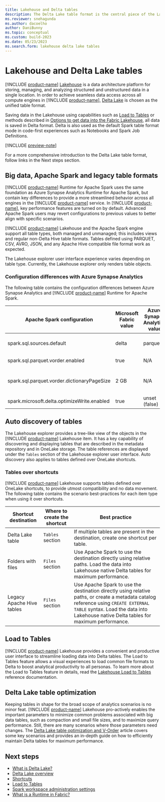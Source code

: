 ```yaml
---
title: Lakehouse and Delta tables
description: The Delta Lake table format is the central piece of the Lakehouse.
ms.reviewer: snehagunda
ms.author: dacoelho
author: DaniBunny
ms.topic: conceptual
ms.custom: build-2023
ms.date: 05/23/2023
ms.search.form: lakehouse delta lake tables
---
```


# Lakehouse and Delta Lake tables

[!INCLUDE [product-name](../includes/product-name.md)] [Lakehouse](lakehouse-overview.md) is a data architecture platform for storing, managing, and analyzing structured and unstructured data in a single location. In order to achieve seamless data access across all compute engines in [!INCLUDE [product-name](../includes/product-name.md)], [Delta Lake](/azure/synapse-analytics/spark/apache-spark-what-is-delta-lake) is chosen as the unified table format.

Saving data in the Lakehouse using capabilities such as [Load to Tables](load-to-tables.md) or methods described in [Options to get data into the Fabric Lakehouse](load-data-lakehouse.md), all data is saved in Delta format. Delta is also used as the default Spark table format mode in code-first experiences such as Notebooks and Spark Job Definitions.

[!INCLUDE [preview-note](../includes/preview-note.md)]

For a more comprehensive introduction to the Delta Lake table format, follow links in the Next steps section.

## Big data, Apache Spark and legacy table formats

[!INCLUDE [product-name](../includes/product-name.md)] Runtime for Apache Spark uses the same foundation as Azure Synapse Analytics Runtime for Apache Spark, but contain key differences to provide a more streamlined behavior across all engines in the [!INCLUDE [product-name](../includes/product-name.md)] service. In [!INCLUDE [product-name](../includes/product-name.md)], key performance features are turned on by default. Advanced Apache Spark users may revert configurations to previous values to better align with specific scenarios.

[!INCLUDE [product-name](../includes/product-name.md)] Lakehouse and the Apache Spark engine support all table types, both managed and unmanaged; this includes views and regular non-Delta Hive table formats. Tables defined using PARQUET, CSV, AVRO, JSON, and any Apache Hive compatible file format work as expected.

The Lakehouse explorer user interface experience varies depending on table type. Currently, the Lakehouse explorer only renders table objects.

### Configuration differences with Azure Synapse Analytics

The following table contains the configuration differences between Azure Synapse Analytics and [!INCLUDE [product-name](../includes/product-name.md)] Runtime for Apache Spark.

|Apache Spark configuration|Microsoft Fabric value|Azure Synapse Analytics value|Notes|
|---------|---------|---------|---------|
|spark.sql.sources.default|delta|parquet|Default table format|
|spark.sql.parquet.vorder.enabled|true|N/A|V-Order writer|
|spark.sql.parquet.vorder.dictionaryPageSize|2 GB|N/A|Dictionary page size limit for V-Order|
|spark.microsoft.delta.optimizeWrite.enabled|true|unset (false)|Optimize Write|

## Auto discovery of tables

The Lakehouse explorer provides a tree-like view of the objects in the [!INCLUDE [product-name](../includes/product-name.md)] Lakehouse item. It has a key capability of discovering and displaying tables that are described in the metadata repository and in OneLake storage. The table references are displayed under the ```Tables``` section of the Lakehouse explorer user interface. Auto discovery also applies to tables defined over OneLake shortcuts.

### Tables over shortcuts

[!INCLUDE [product-name](../includes/product-name.md)] Lakehouse supports tables defined over OneLake shortcuts, to provide utmost compatibility and no data movement. The following table contains the scenario best-practices for each item type when using it over shortcuts.

|Shortcut destination|Where to create the shortcut|Best practice|
|---------|---------|---------|
|Delta Lake table|```Tables``` section|If multiple tables are present in the destination, create one shortcut per table.|
|Folders with files|```Files``` section|Use Apache Spark to use the destination directly using relative paths. Load the data into Lakehouse native Delta tables for maximum performance.|
|Legacy Apache Hive tables|```Files``` section|Use Apache Spark to use the destination directly using relative paths, or create a metadata catalog reference using ```CREATE EXTERNAL TABLE``` syntax. Load the data into Lakehouse native Delta tables for maximum performance.|

## Load to Tables

[!INCLUDE [product-name](../includes/product-name.md)] Lakehouse provides a convenient and productive user interface to streamline loading data into Delta tables. The Load to Tables feature allows a visual experiences to load common file formats to Delta to boost analytical productivity to all personas. To learn more about the Load to Tables feature in details, read the [Lakehouse Load to Tables](load-to-tables.md) reference documentation.

## Delta Lake table optimization

Keeping tables in shape for the broad scope of analytics scenarios is no minor feat. [!INCLUDE [product-name](../includes/product-name.md)] Lakehouse pro-actively enables the important parameters to minimize common problems associated with big data tables, such as compaction and small file sizes, and to maximize query performance. Still, there are many scenarios where those parameters need changes. The [Delta Lake table optimization and V-Order](delta-optimization-and-v-order.md) article covers some key scenarios and provides an in-depth guide on how to efficiently maintain Delta tables for maximum performance.

## Next steps

- [What is Delta Lake?](/azure/synapse-analytics/spark/apache-spark-what-is-delta-lake)
- [Delta Lake overview](/azure/synapse-analytics/spark/apache-spark-delta-lake-overview?pivots=programming-language-python)
- [Shortcuts](lakehouse-shortcuts.md)
- [Load to Tables](load-to-tables.md)
- [Spark workspace administration settings](workspace-admin-settings.md)
- [What is a Runtime in Fabric?](runtime.md)
